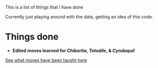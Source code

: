 This is a list of things that I have done

Currently just playing around with the data, getting an idea of this code. 

# Things done


* **Edited moves learned for _Chikorita_, _Totodile_, & _Cyndaquil_**

[See what moves have been taught here](https://github.com/lesliesuhm/pokecrystal-tweaks/blob/simpletweaks/MOVES.md)

